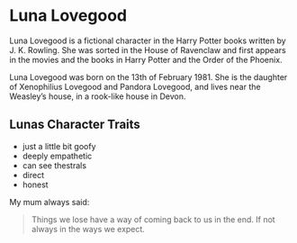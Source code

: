 # Luna Lovegood

Luna Lovegood is a fictional character in the Harry Potter books written by J. K. Rowling. She was sorted in the House of Ravenclaw and first appears in the movies and the books in Harry Potter and the Order of the Phoenix.

Luna Lovegood was born on the 13th of February 1981. She is the daughter of Xenophilius Lovegood and Pandora Lovegood, and lives near the Weasley’s house, in a rook-like house in Devon. 

## Lunas Character Traits
* just a little bit goofy 
* deeply empathetic
* can see thestrals
* direct
* honest

My mum always said:
> Things we lose have a way of coming back to us in the end. If not always in the ways we expect.
